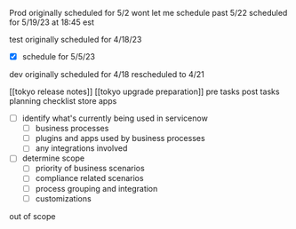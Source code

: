 
Prod
	originally scheduled for 5/2
	wont let me schedule past 5/22 
	scheduled for 5/19/23 at 18:45 est 

test 
originally scheduled for 4/18/23
- [x] schedule for 5/5/23 

dev 
originally scheduled for 4/18
rescheduled to 4/21 

[[tokyo release notes]]
[[tokyo upgrade preparation]]
	pre tasks 
	post tasks 
	planning checklist 
	store apps 

- [ ] identify what's currently being used in servicenow 
	- [ ] business processes 
	- [ ] plugins and apps used by business processes 
	- [ ] any integrations involved 
- [ ] determine scope
	- [ ] priority of business scenarios 
	- [ ] compliance related scenarios
	- [ ] process grouping and integration
	- [ ] customizations

out of scope 